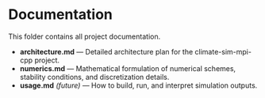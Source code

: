 # Documentation

This folder contains all project documentation.

- **architecture.md** — Detailed architecture plan for the climate-sim-mpi-cpp project.
- **numerics.md** — Mathematical formulation of numerical schemes, stability conditions, and discretization details.
- **usage.md** *(future)* — How to build, run, and interpret simulation outputs.
